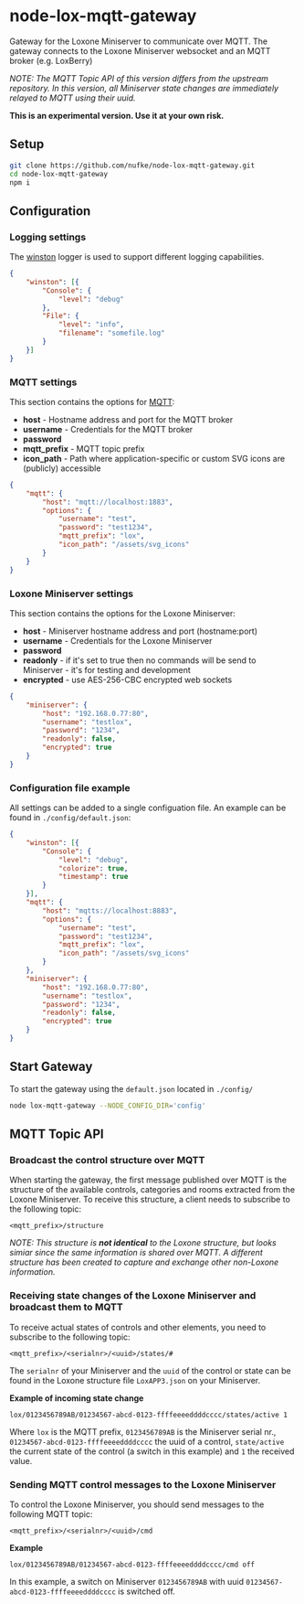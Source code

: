 # node-lox-mqtt-gateway

Gateway for the Loxone Miniserver to communicate over MQTT. The gateway connects to the Loxone Miniserver websocket and an MQTT broker (e.g. LoxBerry)

_NOTE: The MQTT Topic API of this version differs from the upstream repository. In this version, all Miniserver state changes are immediately relayed to MQTT using their uuid._

**This is an experimental version. Use it at your own risk.**

## Setup

```bash
git clone https://github.com/nufke/node-lox-mqtt-gateway.git
cd node-lox-mqtt-gateway
npm i
```

## Configuration

### Logging settings

The [winston](https://github.com/winstonjs/winston) logger is used to support different logging capabilities.

```json
{
    "winston": [{
        "Console": {
            "level": "debug"
        },
        "File": {
            "level": "info",
            "filename": "somefile.log"
        }
    }]
}
```

### MQTT settings

This section contains the options for [MQTT](https://github.com/mqttjs/MQTT.js):

* **host** - Hostname address and port for the MQTT broker
* **username** - Credentials for the MQTT broker
* **password**
* **mqtt_prefix** - MQTT topic prefix
* **icon_path** - Path where application-specific or custom SVG icons are (publicly) accessible


```json
{
    "mqtt": {
        "host": "mqtt://localhost:1883",
        "options": {
            "username": "test",
            "password": "test1234",
            "mqtt_prefix": "lox",
            "icon_path": "/assets/svg_icons"
        }
    }
}
```

### Loxone Miniserver settings

This section contains the options for the Loxone Miniserver:

* **host** - Miniserver hostname address and port (hostname:port)
* **username** - Credentials for the Loxone Miniserver
* **password**
* **readonly** - if it's set to true then no commands will be send to Miniserver - it's for testing and development
* **encrypted** - use AES-256-CBC encrypted web sockets

```json
{
    "miniserver": {
        "host": "192.168.0.77:80",
        "username": "testlox",
        "password": "1234",
        "readonly": false,
        "encrypted": true
    }
}
```

### Configuration file example

All settings can be added to a single configuation file. An example can be found in `./config/default.json`:

```json
{
    "winston": [{
        "Console": {
            "level": "debug",
            "colorize": true,
            "timestamp": true
        }
    }],
    "mqtt": {
        "host": "mqtts://localhost:8883",
        "options": {
            "username": "test",
            "password": "test1234",
            "mqtt_prefix": "lox",
            "icon_path": "/assets/svg_icons"
        }
    },
    "miniserver": {
        "host": "192.168.0.77:80",
        "username": "testlox",
        "password": "1234",
        "readonly": false,
        "encrypted": true
    }
}
```

## Start Gateway

To start the gateway using the `default.json` located in `./config/`

```bash
node lox-mqtt-gateway --NODE_CONFIG_DIR='config'
```

## MQTT Topic API

### Broadcast the control structure over MQTT

When starting the gateway, the first message published over MQTT is the structure of the available controls, categories and rooms extracted from the Loxone Miniserver. To receive this structure, a client needs to subscribe to the following topic:

```
<mqtt_prefix>/structure
```

*NOTE: This structure is **not identical** to the Loxone structure, but looks simiar since the same information is shared over MQTT. A different structure has been created to capture and exchange other non-Loxone information.*

### Receiving state changes of the Loxone Miniserver and broadcast them to MQTT

To receive actual states of controls and other elements, you need to subscribe to the following topic:

```
<mqtt_prefix>/<serialnr>/<uuid>/states/#
```

The `serialnr` of your Miniserver and the `uuid` of the control or state can be found in the Loxone structure file `LoxAPP3.json` on your Miniserver.

**Example of incoming state change**

```
lox/0123456789AB/01234567-abcd-0123-ffffeeeeddddcccc/states/active 1
```

Where `lox` is the MQTT prefix, `0123456789AB` is the Miniserver serial nr., `01234567-abcd-0123-ffffeeeeddddcccc` the uuid of a control, `state/active` the current state of the control (a switch in this example) and `1` the received value.

### Sending MQTT control messages to the Loxone Miniserver

To control the Loxone Miniserver, you should send messages to the following MQTT topic:

```
<mqtt_prefix>/<serialnr>/<uuid>/cmd
```

**Example**

```
lox/0123456789AB/01234567-abcd-0123-ffffeeeeddddcccc/cmd off
```

In this example, a switch on Miniserver `0123456789AB` with uuid `01234567-abcd-0123-ffffeeeeddddcccc` is switched off.
